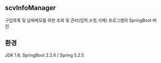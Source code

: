 ## scvInfoManager

구입목록 및 날짜메모를 위한 조회 및 관리(입력,수정,삭제) 프로그램의 SpringBoot 버전

## 환경

JDK 1.8, SpringBoot 2.2.6 / Spring 5.2.5